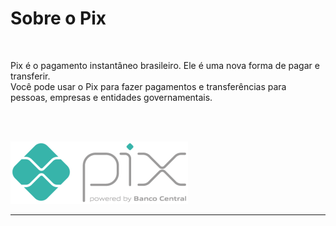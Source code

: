 # Sobre o Pix

<br> 

Pix é o pagamento instantâneo brasileiro. Ele é uma nova forma de pagar e transferir. <br>
Você pode usar o Pix para fazer pagamentos e transferências para pessoas, empresas e entidades governamentais.

<br>
<br>

![Logo Pix](https://github.com/vera-jordao-tw/pix-tutorial/blob/05575e7fb11b1586939e57bdee63f9cdcc551030/logo_pix.png)

***
